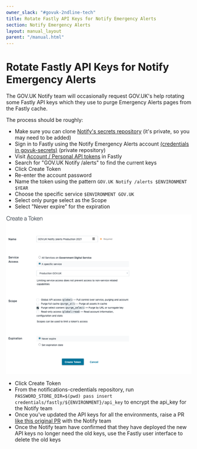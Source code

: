 ```yaml
---
owner_slack: "#govuk-2ndline-tech"
title: Rotate Fastly API Keys for Notify Emergency Alerts
section: Notify Emergency Alerts
layout: manual_layout
parent: "/manual.html"
---
```


# Rotate Fastly API Keys for Notify Emergency Alerts

The GOV.UK Notify team will occasionally request GOV.UK's help rotating some Fastly API keys which they use to purge Emergency Alerts
pages from the Fastly cache.

The process should be roughly:

* Make sure you can clone [Notify's secrets repository](https://github.com/alphagov/notifications-credentials/) (it's private, so you may need to be added)
* Sign in to Fastly using the Notify Emergency Alerts account [(credentials in govuk-secrets)](https://github.com/alphagov/govuk-secrets/blob/master/pass/2ndline/fastly/notify_emergency_alerts_account.gpg) (private repository)
* Visit [Account / Personal API tokens](https://manage.fastly.com/account/personal/tokens) in Fastly
* Search for "GOV.UK Notify /alerts" to find the current keys
* Click Create Token
* Re-enter the account password
* Name the token using the pattern `GOV.UK Notify /alerts $ENVIRONMENT $YEAR`
* Choose the specific service `$ENVIRONMENT GOV.UK`
* Select only purge select as the Scope
* Select "Never expire" for the expiration

![Screenshot of the Fastly user interface for configuring an API key](/manual/images/fastly-api-key-emergency-alerts.png)

* Click Create Token
* From the notifications-credentials repository, run `PASSWORD_STORE_DIR=$(pwd) pass insert credentials/fastly/${ENVIRONMENT}/api_key` to encrypt the api_key for the Notify team
* Once you've updated the API keys for all the environments, raise a PR [like this original PR](https://github.com/alphagov/notifications-credentials/pull/213) with the Notify team
* Once the Notify team have confirmed that they have deployed the new API keys no longer need the old keys, use the Fastly user interface to delete the old keys
